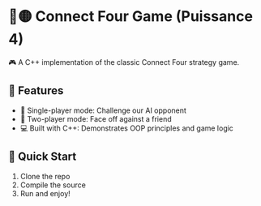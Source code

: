 # 🔴🟡 Connect Four Game (Puissance 4)

🎮 A C++ implementation of the classic Connect Four strategy game.

## 🌟 Features
- 👤 Single-player mode: Challenge our AI opponent
- 👥 Two-player mode: Face off against a friend
- 💻 Built with C++: Demonstrates OOP principles and game logic

## 🚀 Quick Start
1. Clone the repo
2. Compile the source
3. Run and enjoy!
